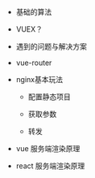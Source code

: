 - 基础的算法

- VUEX？

- 遇到的问题与解决方案

- vue-router

- nginx基本玩法

  - 配置静态项目
  
  - 获取参数
  
  - 转发
  
- vue 服务端渲染原理

- react 服务端渲染原理

[](https://jkchao.cn/article/5a784fc46c89ce0ff8dbfa36)